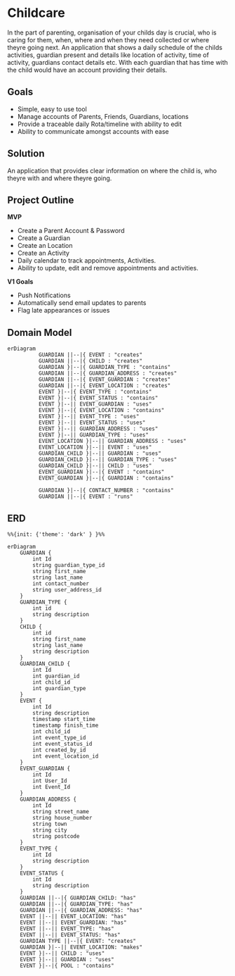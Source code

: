 # Childcare
In the part of parenting, organisation of your childs day is crucial, who is caring for them, when, where and when they need collected or where theyre going next.
An application that shows a daily schedule of the childs activities, guardian present and details like location of activity, time of activity, guardians contact details etc.
With each guardian that has time with the child would have an account providing their details.

## Goals
-  Simple, easy to use tool
-  Manage accounts of Parents, Friends, Guardians, locations
-  Provide a traceable daily Rota/timeline with ability to edit
-  Ability to communicate amongst accounts with ease

## Solution
An application that provides clear information on where the child is, who theyre with and where theyre going.

## Project Outline

**MVP**

-   Create a Parent Account & Password
-   Create a Guardian
-   Create an Location
-   Create an Activity
-   Daily calendar to track appointments, Activities.
-   Ability to update, edit and remove appointments and activities.

**V1 Goals**

-   Push Notifications
-   Automatically send email updates to parents
-   Flag late appearances or issues

## Domain Model
``` mermaid
erDiagram
          GUARDIAN ||--|{ EVENT : "creates"
          GUARDIAN ||--|{ CHILD : "creates"
          GUARDIAN }|--|{ GUARDIAN_TYPE : "contains"
          GUARDIAN ||--|{ GUARDIAN_ADDRESS : "creates"
          GUARDIAN ||--|{ EVENT_GUARDIAN : "creates"
          GUARDIAN ||--|{ EVENT_LOCATION : "creates"
          EVENT }|--|{ EVENT_TYPE : "contains"
          EVENT }|--|{ EVENT_STATUS : "contains"
          EVENT }|--|| EVENT_GUARDIAN : "uses"
          EVENT }|--|{ EVENT_LOCATION : "contains"
          EVENT }|--|| EVENT_TYPE : "uses"
          EVENT }|--|| EVENT_STATUS : "uses"
          EVENT }|--|| GUARDIAN_ADDRESS : "uses"
          EVENT }|--|| GUARDIAN_TYPE : "uses"
          EVENT_LOCATION }|--|| GUARDIAN_ADDRESS : "uses"
          EVENT_LOCATION }|--|| EVENT : "uses"
          GUARDIAN_CHILD }|--|| GUARDIAN : "uses"
          GUARDIAN_CHILD }|--|| GUARDIAN_TYPE : "uses"
          GUARDIAN_CHILD }|--|| CHILD : "uses"
          EVENT_GUARDIAN }|--|{ EVENT : "contains"
          EVENT_GUARDIAN }|--|{ GUARDIAN : "contains"
          
          GUARDIAN }|--|{ CONTACT_NUMBER : "contains"
          GUARDIAN ||--|{ EVENT : "runs"
```

## ERD 
``` mermaid
%%{init: {'theme': 'dark' } }%%

erDiagram
    GUARDIAN {
        int Id
        string guardian_type_id
        string first_name
        string last_name
        int contact_number
        string user_address_id
    }
    GUARDIAN_TYPE {
        int id
        string description
    }
    CHILD {
        int id
        string first_name
        string last_name
        string description
    }
    GUARDIAN_CHILD {
        int Id
        int guardian_id
        int child_id
        int guardian_type
    }
    EVENT {
        int Id
        string description
        timestamp start_time
        timestamp finish_time
        int child_id
        int event_type_id
        int event_status_id
        int created_by_id
        int event_location_id
    }
    EVENT_GUARDIAN {
        int Id
        int User_Id
        int Event_Id
    }
    GUARDIAN_ADDRESS {
        int Id
        string street_name
        string house_number
        string town
        string city
        string postcode
    }
    EVENT_TYPE {
        int Id
        string description
    }
    EVENT_STATUS {
        int Id
        string description
    }
    GUARDIAN ||--|{ GUARDIAN_CHILD: "has"
    GUARDIAN ||--|{ GUARDIAN_TYPE: "has"
    GUARDIAN ||--|{ GUARDIAN_ADDRESS: "has"
    EVENT ||--|| EVENT_LOCATION: "has"
    EVENT ||--|| EVENT_GUARDIAN: "has"
    EVENT ||--|| EVENT_TYPE: "has"
    EVENT ||--|| EVENT_STATUS: "has"
    GUARDIAN TYPE ||--|{ EVENT: "creates"
    GUARDIAN }|--|| EVENT_LOCATION: "makes"
    EVENT }|--|| CHILD : "uses"
    EVENT }|--|| GUARDIAN : "uses"
    EVENT }|--|{ POOL : "contains"

```
